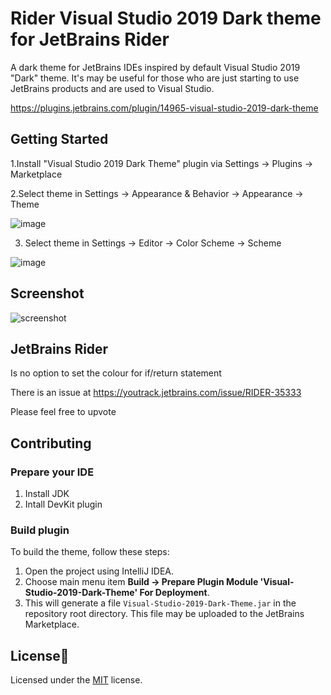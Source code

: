 # Rider Visual Studio 2019 Dark theme for JetBrains Rider
 A dark theme for JetBrains IDEs inspired by default Visual Studio 2019 "Dark" theme. It's may be useful for those who are just starting to use JetBrains products and are used to Visual Studio.
 
 https://plugins.jetbrains.com/plugin/14965-visual-studio-2019-dark-theme
 
## Getting Started

1.Install "Visual Studio 2019 Dark Theme" plugin via Settings → Plugins → Marketplace

2.Select theme in Settings → Appearance & Behavior → Appearance → Theme

![image](https://user-images.githubusercontent.com/29205560/121219219-2532e080-c88c-11eb-9d25-c43ffccfd144.png)

3. Select theme in Settings → Editor → Color Scheme → Scheme

![image](https://user-images.githubusercontent.com/29205560/121219318-3e3b9180-c88c-11eb-9e0c-f3322d7b5413.png)

## Screenshot

![screenshot](https://github.com/RomanSoloweow/Rider-Visual-Studio-2019-Dark-Theme/blob/master/Screenshot.png)

## JetBrains Rider

Is no option to set the colour for if/return statement

There is an issue at https://youtrack.jetbrains.com/issue/RIDER-35333

Please feel free to upvote

## Contributing

### Prepare your IDE
1. Install JDK
2. Intall DevKit plugin

### Build plugin

To build the theme, follow these steps:

1. Open the project using IntelliJ IDEA.
2. Choose main menu item **Build → Prepare Plugin Module 'Visual-Studio-2019-Dark-Theme' For Deployment**.
3. This will generate a file `Visual-Studio-2019-Dark-Theme.jar` in the repository root directory. This file may be uploaded to the JetBrains Marketplace.

## License📑

Licensed under the [MIT](LICENSE) license.
